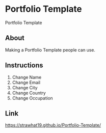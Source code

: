 # Portfolio Template
Portfolio Template

## About
Making a Portfolio Template people can use.

## Instructions
1. Change Name
2. Change Email
3. Change City
4. Change Country
5. Change Occupation

## Link
https://strawhat19.github.io/Portfolio-Template/